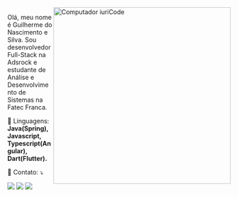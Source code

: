 <img src="https://raw.githubusercontent.com/MicaelliMedeiros/micaellimedeiros/master/image/computer-illustration.png" min-width="400px" max-width="400px" width="400px" align="right" alt="Computador iuriCode">

<p align="left"> 
  Olá, meu nome é Guilherme do Nascimento e Silva. Sou desenvolvedor Full-Stack na Adsrock e estudante de Análise e Desenvolvimento de Sistemas na Fatec Franca.
</p>

<p align="left">
  🦄 Linguagens: <strong>Java(Spring), Javascript, Typescript(Angular), Dart(Flutter).</strong>
</p>

<p align="left">
  💌 Contato: ⤵️
</p>

<p align="left">
  <a href="mailto: guinasc7@gmail.com" alt="Gmail">
  <img src="https://img.shields.io/badge/-Gmail-FF0000?style=flat-square&labelColor=FF0000&logo=gmail&logoColor=white&link=guinasc7@gmail.com" /></a>

  <a href="https://www.linkedin.com/in/guilherme-do-nascimento-e-silva-89527540/" alt="Linkedin">
  <img src="https://img.shields.io/badge/-Linkedin-0e76a8?style=flat-square&logo=Linkedin&logoColor=white&link=https://www.linkedin.com/in/guilherme-do-nascimento-e-silva-89527540/" /></a>

  <a href="https://api.whatsapp.com/send?phone=5516992638277" alt="WhatsApp">
  <img src="https://img.shields.io/badge/-WhatsApp-25d366?style=flat-square&labelColor=25d366&logo=whatsapp&logoColor=white&link=https://api.whatsapp.com/send?phone=5516992638277"/></a>

</p>  
